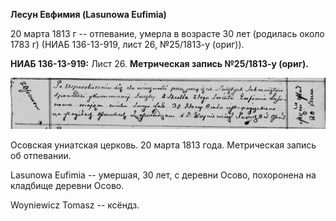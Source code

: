 **Лесун Евфимия (Lasunowa Eufimia)**

20 марта 1813 г -- отпевание, умерла в возрасте 30 лет (родилась около
1783 г) (НИАБ 136-13-919, лист 26, №25/1813-у (ориг)).

**НИАБ 136-13-919:** Лист 26. **Метрическая запись №25/1813-у (ориг).**

![](./media/a91866afc40a9232c38630005553358947b4666a.png)

Осовская униатская церковь. 20 марта 1813 года. Метрическая запись об
отпевании.

Lasunowa Eufimia -- умершая, 30 лет, с деревни Осово, похоронена на
кладбище деревни Осово.

Woyniewicz Tomasz -- ксёндз.
